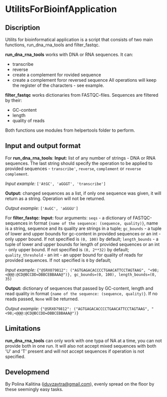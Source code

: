 # UtilitsForBioinfApplication 

## Discription
Utilits for bioinformatical application is a script that consists of two main functions, run_dna_rna_tools and filter_fastqc.

**run_dna_rna_tools** works with DNA or RNA sequences. 
It can:
 - transcribe
 - reverse
 - create a complement for rovided sequence
 - create a complement foror reversed sequence
All operations will keep the register of the characters - see example.

**filter_fastqc** works dictionaries from FASTQC-files.
Sequences are filtered by their:
 - GC-content
 - length
 - quality of reads

Both functions use modules from helpertools folder to perform.

## Input and output format

For **run_dna_rna_tools**:
**Input:** list of any number of strings - DNA or RNA sequences. The last string should specify the operation to be applied to provided sequences - `transcribe'`, `reverse`, `complement` or `reverse complement`.

*Input example:* `['AtGC', 'aGGGT', 'transcribe']`

**Output:** changed sequences as a list, if only one sequence was given, it will return as a string. Operation will not be returned.

*Output example:* `['AuGC', 'aGGGU']` 

For **filter_fastqc**:
**Input:** four arguments:
`seqs` - a dictionary of FASTQC-sequences in format `{name of the sequence: (sequence, quality)}`, name is a string, sequence and its quality are strings in a tuple;
`gc_bounds` - a tuple of lower and upper bounds for gc-content in provided sequences or an int - only upper bound. If not specified is `(0, 100)` by default;
`length_bounds` - a tuple of lower and upper bounds for length of provided sequences or an int - only upper bound. If not specified is `(0, 2**32)` by default;
`quality_threshold` - an int - an upper bound for quality of reads for provided sequences. If not specified is `0` by default;

*Input example:* `{"@SRX079812": ("AGTGAGACACCCCTGAACATTCCTAGTAAG", "<98;<@@@:@CD@BCCDD=DBBCEBBAAA@")}, gc_bounds=(0, 100), length_bounds=(0, 35)`

**Output:** dictionary of sequences that passed by GC-content, length and read quality in format `{name of the sequence: (sequence, quality)}`. If no reads passed, `None` will be returned.

*Output example:* `{"@SRX079812": ("AGTGAGACACCCCTGAACATTCCTAGTAAG", "<98;<@@@:@CD@BCCDD=DBBCEBBAAA@")}`

## Limitations
**run_dna_rna_tools** can only work with one typa of NA at a time, you can not provide both in one run. It will also not accept mixed sequences with both 'U' and 'T' present and will not accept sequences if operation is not specified.

## Developmend
By Polina Kalitina (iduvzavtra@gmail.com), evenly spread on the floor by these seemingly easy tasks.
